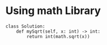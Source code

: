 # Using math Library
```python3
class Solution:
    def mySqrt(self, x: int) -> int:
        return int(math.sqrt(x))
```
